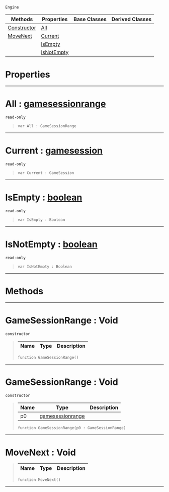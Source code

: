  `Engine`

|Methods|Properties|Base Classes|Derived Classes|
|---|---|---|---|
|[ Constructor](https://github.com/PlasmaEngine/PlasmaDocs/tree/master/docs/C%2B%2B/code_reference/class_reference/gamesessionrange.markdown#gamesessionrange-void)|[ All](https://github.com/PlasmaEngine/PlasmaDocs/tree/master/docs/C%2B%2B/code_reference/class_reference/gamesessionrange.markdown#all-plasma-engine-document)| | |
|[ MoveNext](https://github.com/PlasmaEngine/PlasmaDocs/tree/master/docs/C%2B%2B/code_reference/class_reference/gamesessionrange.markdown#movenext-void)|[ Current](https://github.com/PlasmaEngine/PlasmaDocs/tree/master/docs/C%2B%2B/code_reference/class_reference/gamesessionrange.markdown#current-plasma-engine-docu)| | |
| |[ IsEmpty](https://github.com/PlasmaEngine/PlasmaDocs/tree/master/docs/C%2B%2B/code_reference/class_reference/gamesessionrange.markdown#isempty-plasma-engine-docu)| | |
| |[ IsNotEmpty](https://github.com/PlasmaEngine/PlasmaDocs/tree/master/docs/C%2B%2B/code_reference/class_reference/gamesessionrange.markdown#isnotempty-plasma-engine-d)| | |


 #  Properties


---  
 #  All : [gamesessionrange](https://github.com/PlasmaEngine/PlasmaDocs/tree/master/docs/C%2B%2B/code_reference/class_reference/gamesessionrange.markdown)

 `read-only`

> 
> ``` lang=cpp, name=Lightning
> var All : GameSessionRange


---  
 #  Current : [gamesession](https://github.com/PlasmaEngine/PlasmaDocs/tree/master/docs/C%2B%2B/code_reference/class_reference/gamesession.markdown)

 `read-only`

> 
> ``` lang=cpp, name=Lightning
> var Current : GameSession


---  
 #  IsEmpty : [boolean](https://github.com/PlasmaEngine/PlasmaDocs/tree/master/docs/C%2B%2B/code_reference/lightning_base_types/boolean.markdown)

 `read-only`

> 
> ``` lang=cpp, name=Lightning
> var IsEmpty : Boolean


---  
 #  IsNotEmpty : [boolean](https://github.com/PlasmaEngine/PlasmaDocs/tree/master/docs/C%2B%2B/code_reference/lightning_base_types/boolean.markdown)

 `read-only`

> 
> ``` lang=cpp, name=Lightning
> var IsNotEmpty : Boolean


---  
 #  Methods


---  
 #  GameSessionRange : Void

 `constructor`

> 
> |Name|Type|Description|
> |---|---|---|
> ``` lang=cpp, name=Lightning
> function GameSessionRange()
> ``` 


---  
 #  GameSessionRange : Void

 `constructor`

> 
> |Name|Type|Description|
> |---|---|---|
> |p0|[gamesessionrange](https://github.com/PlasmaEngine/PlasmaDocs/tree/master/docs/C%2B%2B/code_reference/class_reference/gamesessionrange.markdown)| |
> ``` lang=cpp, name=Lightning
> function GameSessionRange(p0 : GameSessionRange)
> ``` 


---  
 #  MoveNext : Void

> 
> |Name|Type|Description|
> |---|---|---|
> ``` lang=cpp, name=Lightning
> function MoveNext()
> ``` 


---  
 

 